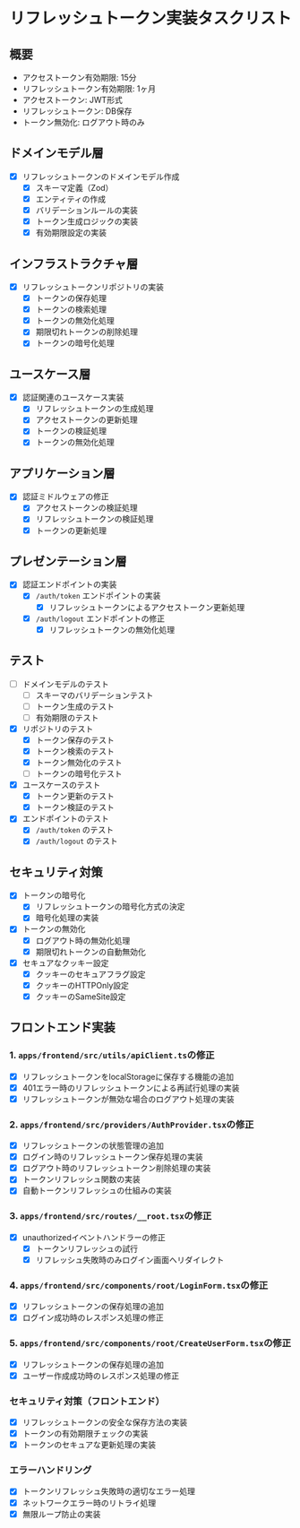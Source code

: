 # リフレッシュトークン実装タスクリスト

## 概要

- アクセストークン有効期限: 15分
- リフレッシュトークン有効期限: 1ヶ月
- アクセストークン: JWT形式
- リフレッシュトークン: DB保存
- トークン無効化: ログアウト時のみ

## ドメインモデル層

- [x] リフレッシュトークンのドメインモデル作成
  - [x] スキーマ定義（Zod）
  - [x] エンティティの作成
  - [x] バリデーションルールの実装
  - [x] トークン生成ロジックの実装
  - [x] 有効期限設定の実装

## インフラストラクチャ層

- [x] リフレッシュトークンリポジトリの実装
  - [x] トークンの保存処理
  - [x] トークンの検索処理
  - [x] トークンの無効化処理
  - [x] 期限切れトークンの削除処理
  - [x] トークンの暗号化処理

## ユースケース層

- [x] 認証関連のユースケース実装
  - [x] リフレッシュトークンの生成処理
  - [x] アクセストークンの更新処理
  - [x] トークンの検証処理
  - [x] トークンの無効化処理

## アプリケーション層

- [x] 認証ミドルウェアの修正
  - [x] アクセストークンの検証処理
  - [x] リフレッシュトークンの検証処理
  - [x] トークンの更新処理

## プレゼンテーション層

- [x] 認証エンドポイントの実装
  - [x] `/auth/token` エンドポイントの実装
    - [x] リフレッシュトークンによるアクセストークン更新処理
  - [x] `/auth/logout` エンドポイントの修正
    - [x] リフレッシュトークンの無効化処理

## テスト

- [ ] ドメインモデルのテスト
  - [ ] スキーマのバリデーションテスト
  - [ ] トークン生成のテスト
  - [ ] 有効期限のテスト
- [x] リポジトリのテスト
  - [x] トークン保存のテスト
  - [x] トークン検索のテスト
  - [x] トークン無効化のテスト
  - [ ] トークンの暗号化テスト
- [x] ユースケースのテスト
  - [x] トークン更新のテスト
  - [x] トークン検証のテスト
- [x] エンドポイントのテスト
  - [x] `/auth/token` のテスト
  - [x] `/auth/logout` のテスト

## セキュリティ対策

- [x] トークンの暗号化
  - [x] リフレッシュトークンの暗号化方式の決定
  - [x] 暗号化処理の実装
- [x] トークンの無効化
  - [x] ログアウト時の無効化処理
  - [x] 期限切れトークンの自動無効化
- [x] セキュアなクッキー設定
  - [x] クッキーのセキュアフラグ設定
  - [x] クッキーのHTTPOnly設定
  - [x] クッキーのSameSite設定

## フロントエンド実装

### 1. `apps/frontend/src/utils/apiClient.ts`の修正

- [x] リフレッシュトークンをlocalStorageに保存する機能の追加
- [x] 401エラー時のリフレッシュトークンによる再試行処理の実装
- [x] リフレッシュトークンが無効な場合のログアウト処理の実装

### 2. `apps/frontend/src/providers/AuthProvider.tsx`の修正

- [x] リフレッシュトークンの状態管理の追加
- [x] ログイン時のリフレッシュトークン保存処理の実装
- [x] ログアウト時のリフレッシュトークン削除処理の実装
- [x] トークンリフレッシュ関数の実装
- [x] 自動トークンリフレッシュの仕組みの実装

### 3. `apps/frontend/src/routes/__root.tsx`の修正

- [x] unauthorizedイベントハンドラーの修正
  - [x] トークンリフレッシュの試行
  - [x] リフレッシュ失敗時のみログイン画面へリダイレクト

### 4. `apps/frontend/src/components/root/LoginForm.tsx`の修正

- [x] リフレッシュトークンの保存処理の追加
- [x] ログイン成功時のレスポンス処理の修正

### 5. `apps/frontend/src/components/root/CreateUserForm.tsx`の修正

- [x] リフレッシュトークンの保存処理の追加
- [x] ユーザー作成成功時のレスポンス処理の修正

### セキュリティ対策（フロントエンド）

- [x] リフレッシュトークンの安全な保存方法の実装
- [x] トークンの有効期限チェックの実装
- [x] トークンのセキュアな更新処理の実装

### エラーハンドリング

- [x] トークンリフレッシュ失敗時の適切なエラー処理
- [x] ネットワークエラー時のリトライ処理
- [x] 無限ループ防止の実装
